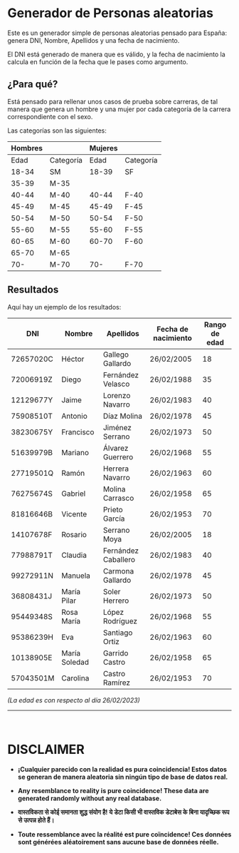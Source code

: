 # Generador de Personas aleatorias

Este es un generador simple de personas aleatorias pensado para España: genera DNI, Nombre, Apellidos y una fecha de nacimiento.

El DNI está generado de manera que es válido, y la fecha de nacimiento la calcula en función de la fecha que le pases como argumento.

## ¿Para qué?

Está pensado para rellenar unos casos de prueba sobre carreras, de tal manera que genera un hombre y una mujer por cada categoría de la carrera correspondiente con el sexo.

Las categorías son las siguientes:

|Hombres||Mujeres||
|---|---|---|---|
|Edad|Categoría|Edad|Categoría
|18-34|SM|18-39|SF|
|35-39|M-35|||
|40-44|M-40|40-44|F-40|
|45-49|M-45|45-49|F-45|
|50-54|M-50|50-54|F-50|
|55-60|M-55|55-60|F-55|
|60-65|M-60|60-70|F-60|
|65-70|M-65|||
|70-|M-70|70-|F-70|

## Resultados

Aquí hay un ejemplo de los resultados:

|DNI|Nombre|Apellidos|Fecha de nacimiento|Rango de edad|
|---|---|---|---|---|
|72657020C|Héctor|Gallego Gallardo|26/02/2005|18|
|72006919Z|Diego|Fernández Velasco|26/02/1988|35|
|12129677Y|Jaime|Lorenzo Navarro|26/02/1983|40|
|75908510T|Antonio|Díaz Molina|26/02/1978|45|
|38230675Y|Francisco|Jiménez Serrano|26/02/1973|50|
|51639979B|Mariano|Álvarez Guerrero|26/02/1968|55|
|27719501Q|Ramón|Herrera Navarro|26/02/1963|60|
|76275674S|Gabriel|Molina Carrasco|26/02/1958|65|
|81816646B|Vicente|Prieto García|26/02/1953|70|
|14107678F|Rosario|Serrano Moya|26/02/2005|18|
|77988791T|Claudia|Fernández Caballero|26/02/1983|40|
|99272911N|Manuela|Carmona Gallardo|26/02/1978|45|
|36808431J|María Pilar|Soler Herrero|26/02/1973|50|
|95449348S|Rosa María|López Rodríguez|26/02/1968|55|
|95386239H|Eva|Santiago Ortiz|26/02/1963|60|
|10138905E|María Soledad|Garrido Castro|26/02/1958|65|
|57043501M|Carolina|Castro Ramírez|26/02/1953|70|

*(La edad es con respecto al día 26/02/2023)*

---
<br/>

# DISCLAIMER
- **¡Cualquier parecido con la realidad es pura coincidencia! Estos datos se generan de manera aleatoria sin ningún tipo de base de datos real.**

- **Any resemblance to reality is pure coincidence! These data are generated randomly without any real database.**

- **वास्तविकता से कोई समानता शुद्ध संयोग है! ये डेटा किसी भी वास्तविक डेटाबेस के बिना यादृच्छिक रूप से उत्पन्न होते हैं।** 

- **Toute ressemblance avec la réalité est pure coïncidence! Ces données sont générées aléatoirement sans aucune base de données réelle.**